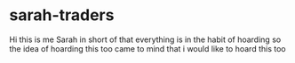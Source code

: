 # sarah-traders
Hi this is me Sarah in short of that everything is in the habit of hoarding so the idea of hoarding this too came to mind that i would like to hoard this too
